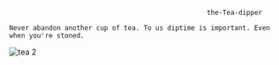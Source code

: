                                                       the-Tea-dipper
```text
Never abandon another cup of tea. To us diptime is important. Even when you're stoned.
```
![tea 2](https://user-images.githubusercontent.com/61739179/83426836-10796c80-a430-11ea-8184-2d45f0190283.gif)
